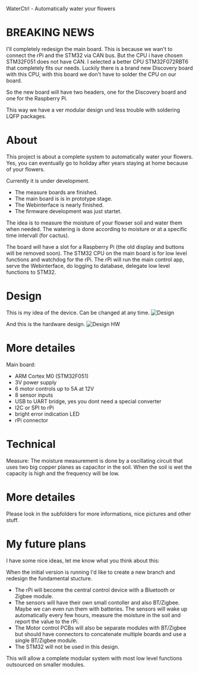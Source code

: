 WaterCtrl - Automatically water your flowers

# BREAKING NEWS
I'll completely redesign the main board.
This is because we wan't to connect the rPi and the STM32
via CAN bus. But the CPU i have chosen STM32F051 does not have CAN.
I selected a better CPU STM32F072RBT6 that completely fits our needs.
Luckily there is a brand new Discovery board with this CPU,
with this board we don't have to solder the CPU on our board.

So the new board will have two headers, one for the Discovery board
and one for the Raspberry Pi.

This way we have a ver modular design und less trouble with soldering LQFP packages.


# About
This project is about a complete system to automatically
water your flowers. Yes, you can eventually go to holiday after years staying at home
because of your flowers.

Currently it is under development.
- The measure boards are finished.
- The main board is is in prototype stage.
- The Webinterface is nearly finished.
- The firmware development was just startet.

The idea is to measure the moisture of your flowser soil and
water them when needed. The watering is done according to moisture
or at a specific time intervall (for cactus).

The board will have a slot for a Raspberry Pi (the old display
and buttons will be removed soon).
The STM32 CPU on the main board is for low level functions and
watchdog for the rPi.
The rPi will run the main control app, serve the Webinterface,
do logging to database, delegate low level functions to STM32.

# Design
This is my idea of the device. Can be changed at any time.
![Design](https://cdn.rawgit.com/janhieber/WaterCtrl/master/doc/Design.svg)

And this is the hardware design.
![Design HW](https://cdn.rawgit.com/janhieber/WaterCtrl/master/doc/Design%20Hardware.svg)

# More detailes
Main board:
- ARM Cortex M0 (STM32F051)
- 3V power supply
- 6 motor controls up to 5A at 12V
- 8 sensor inputs
- USB to UART bridge, yes you dont need a special converter
- I2C or SPI to rPi
- bright error indication LED
- rPi connector

# Technical
Measure:
The moisture measurement is done by a oscillating circuit that uses two
big copper planes as capacitor in the soil.
When the soil is wet the capacity is high and the frequency will be low.

# More detailes
Please look in the subfolders for more informations,
nice pictures and other stuff.

# My future plans
I have some nice ideas, let me know what you think about this:

When the initial version is running I'd like to create a new branch
and redesign the fundamental stucture.
- The rPi will become the central control device with a Bluetooth or Zigbee
module.
- The sensors will have their own small contoller and also BT/Zigbee.
Maybe we can even run them with batteries. The sensors will wake up automatically every
few hours, measure the moisture in the soil and report the value to the rPi.
- The Motor control PCBs will also be separate modules with BT/Zigbee but should have
connectors to concatenate multiple boards and use a single BT/Zigbee module.
- The STM32 will not be used in this design.

This will allow a complete modular system with most low level functions outsourced on
smaller modules.
